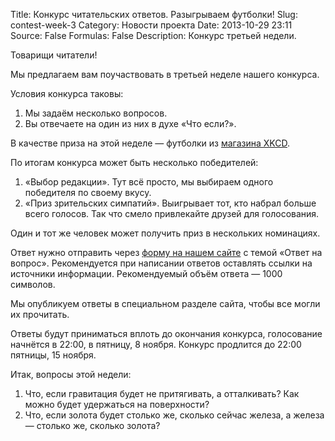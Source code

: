 Title: Конкурс читательских ответов. Разыгрываем футболки!
Slug: contest-week-3
Category: Новости проекта
Date: 2013-10-29 23:11
Source: False
Formulas: False
Description: Конкурс третьей недели.

Товарищи читатели!

Мы предлагаем вам поучаствовать в третьей неделе нашего конкурса.

Условия конкурса таковы:

1. Мы задаём несколько вопросов.
2. Вы отвечаете на один из них в духе «Что если?».

В качестве приза на этой неделе — футболки из [магазина XKCD](http://store.xkcd.com/collections/apparel).

По итогам конкурса может быть несколько победителей:

1. «Выбор редакции». Тут всё просто, мы выбираем одного победителя по своему вкусу.
2. «Приз зрительских симпатий». Выигрывает тот, кто набрал больше всего голосов. Так что смело привлекайте друзей для голосования.

Один и тот же человек может получить приз в нескольких номинациях.

Ответ нужно отправить через [форму на нашем сайте](https://chtoes.li/contact/) с темой «Ответ на вопрос». Рекомендуется при написании ответов оставлять ссылки на источники информации. Рекомендуемый объём ответа — 1000 символов.

Мы опубликуем ответы в специальном разделе сайта, чтобы все могли их прочитать.

Ответы будут приниматься вплоть до окончания конкурса, голосование начнётся в 22:00, в пятницу, 8 ноября. Конкурс продлится до 22:00 пятницы, 15 ноября.

Итак, вопросы этой недели:

1. Что, если гравитация будет не притягивать, а отталкивать? Как можно будет удержаться на поверхности?
2. Что, если золота будет столько же, сколько сейчас железа, а железа — столько же, сколько золота?
